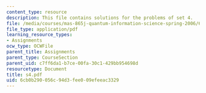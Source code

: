 ```yaml
---
content_type: resource
description: This file contains solutions for the problems of set 4.
file: /media/courses/mas-865j-quantum-information-science-spring-2006/6cb0b290056c94d3fee009efeeac3329_s4.pdf
file_type: application/pdf
learning_resource_types:
- Assignments
ocw_type: OCWFile
parent_title: Assignments
parent_type: CourseSection
parent_uid: c7ff6da1-b7ce-00fa-30c1-429bb954698d
resourcetype: Document
title: s4.pdf
uid: 6cb0b290-056c-94d3-fee0-09efeeac3329
---
```


